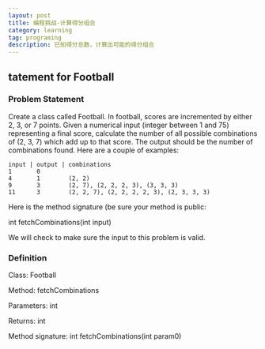 ```yaml
---
layout: post
title: 编程挑战-计算得分组合
category: learning
tag: programing
description: 已知得分总数，计算出可能的得分组合
---
```


## tatement for Football


### Problem Statement

    	
Create a class called Football. In football, scores are incremented by either 2, 3, or 7 points. Given a numerical input (integer between 1 and 75) representing a final score, calculate the number of all possible combinations of (2, 3, 7) which add up to that score. The output should be the number of combinations found. Here are a couple of examples:

```
input | output | combinations
1       0
4       1        (2, 2)
9       3        (2, 7), (2, 2, 2, 3), (3, 3, 3)
11      3        (2, 2, 7), (2, 2, 2, 2, 3), (2, 3, 3, 3)
```
Here is the method signature (be sure your method is public:

int fetchCombinations(int input)

We will check to make sure the input to this problem is valid.
 
### Definition
	
Class:	Football

Method:	fetchCombinations

Parameters:	int

Returns:	int

Method signature:	int fetchCombinations(int param0)




